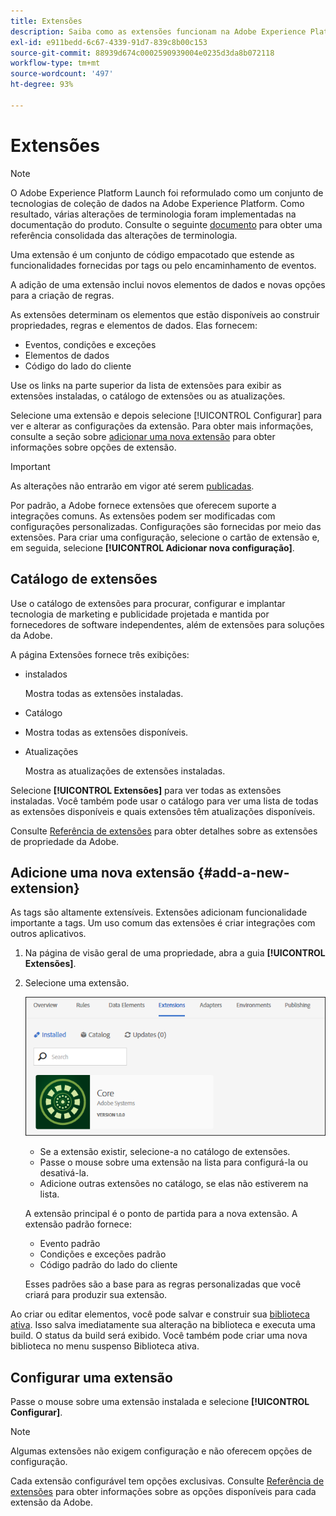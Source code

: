 ```yaml
---
title: Extensões
description: Saiba como as extensões funcionam na Adobe Experience Platform.
exl-id: e911bedd-6c67-4339-91d7-839c8b00c153
source-git-commit: 88939d674c0002590939004e0235d3da8b072118
workflow-type: tm+mt
source-wordcount: '497'
ht-degree: 93%

---
```


# Extensões

>[!NOTE]
>
>O Adobe Experience Platform Launch foi reformulado como um conjunto de tecnologias de coleção de dados na Adobe Experience Platform. Como resultado, várias alterações de terminologia foram implementadas na documentação do produto. Consulte o seguinte [documento](../../../term-updates.md) para obter uma referência consolidada das alterações de terminologia.

Uma extensão é um conjunto de código empacotado que estende as funcionalidades fornecidas por tags ou pelo encaminhamento de eventos.

A adição de uma extensão inclui novos elementos de dados e novas opções para a criação de regras.

As extensões determinam os elementos que estão disponíveis ao construir propriedades, regras e elementos de dados. Elas fornecem:

* Eventos, condições e exceções
* Elementos de dados
* Código do lado do cliente

Use os links na parte superior da lista de extensões para exibir as extensões instaladas, o catálogo de extensões ou as atualizações.

Selecione uma extensão e depois selecione [!UICONTROL Configurar] para ver e alterar as configurações da extensão. Para obter mais informações, consulte a seção sobre [adicionar uma nova extensão](#add-a-new-extension) para obter informações sobre opções de extensão.

>[!IMPORTANT]
>
>As alterações não entrarão em vigor até serem [publicadas](../../publishing/overview.md).

Por padrão, a Adobe fornece extensões que oferecem suporte a integrações comuns. As extensões podem ser modificadas com configurações personalizadas. Configurações são fornecidas por meio das extensões. Para criar uma configuração, selecione o cartão de extensão e, em seguida, selecione **[!UICONTROL Adicionar nova configuração]**.

## Catálogo de extensões

Use o catálogo de extensões para procurar, configurar e implantar tecnologia de marketing e publicidade projetada e mantida por fornecedores de software independentes, além de extensões para soluções da Adobe.

A página Extensões fornece três exibições:

* instalados

   Mostra todas as extensões instaladas.

* Catálogo
* Mostra todas as extensões disponíveis.
* Atualizações

   Mostra as atualizações de extensões instaladas.

Selecione **[!UICONTROL Extensões]** para ver todas as extensões instaladas. Você também pode usar o catálogo para ver uma lista de todas as extensões disponíveis e quais extensões têm atualizações disponíveis.

Consulte [Referência de extensões](../../../extensions/client/overview.md) para obter detalhes sobre as extensões de propriedade da Adobe.

## Adicione uma nova extensão {#add-a-new-extension}

As tags são altamente extensíveis. Extensões adicionam funcionalidade importante a tags. Um uso comum das extensões é criar integrações com outros aplicativos.

1. Na página de visão geral de uma propriedade, abra a guia **[!UICONTROL Extensões]**.
1. Selecione uma extensão.

   ![Extensão principal](../../../images/extensions.png)

   * Se a extensão existir, selecione-a no catálogo de extensões.
   * Passe o mouse sobre uma extensão na lista para configurá-la ou desativá-la.
   * Adicione outras extensões no catálogo, se elas não estiverem na lista.

   A extensão principal é o ponto de partida para a nova extensão. A extensão padrão fornece:

   * Evento padrão
   * Condições e exceções padrão
   * Código padrão do lado do cliente

   Esses padrões são a base para as regras personalizadas que você criará para produzir sua extensão.

Ao criar ou editar elementos, você pode salvar e construir sua [biblioteca ativa](../../publishing/libraries.md#active-library). Isso salva imediatamente sua alteração na biblioteca e executa uma build. O status da build será exibido. Você também pode criar uma nova biblioteca no menu suspenso Biblioteca ativa.

## Configurar uma extensão

Passe o mouse sobre uma extensão instalada e selecione **[!UICONTROL Configurar]**.

>[!NOTE]
>
>Algumas extensões não exigem configuração e não oferecem opções de configuração.

Cada extensão configurável tem opções exclusivas. Consulte [Referência de extensões](../../../extensions/client/overview.md) para obter informações sobre as opções disponíveis para cada extensão da Adobe.

